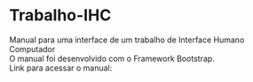 # Trabalho-IHC
Manual para uma interface de um trabalho de Interface Humano Computador<br>
O manual foi desenvolvido com o Framework Bootstrap.
<br>Link para acessar o manual: 
